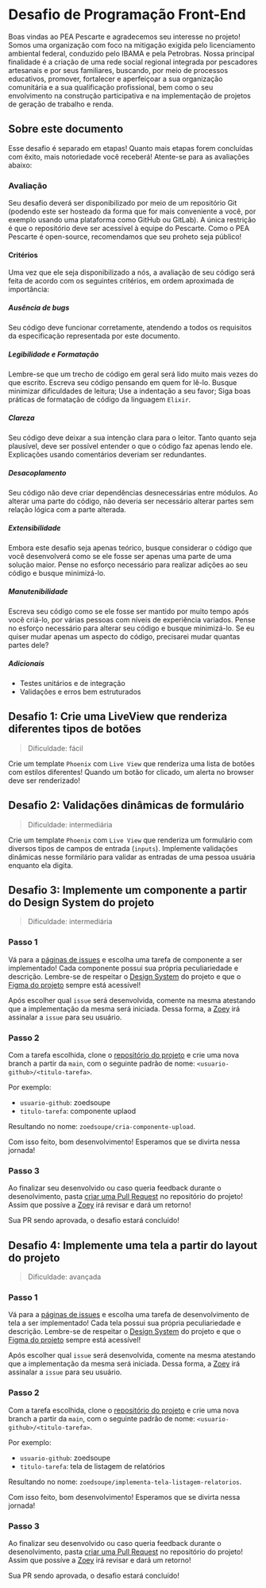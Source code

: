 # Desafio de Programação Front-End

Boas vindas ao PEA Pescarte e agradecemos seu interesse no projeto! Somos uma organização com foco na mitigação exigida pelo licenciamento ambiental federal, conduzido pelo IBAMA e pela Petrobras.
Nossa principal finalidade é a criação de uma rede social regional integrada por pescadores artesanais e por seus familiares, buscando, por meio de processos educativos, promover, fortalecer e aperfeiçoar a sua organização comunitária e a sua qualificação profissional, bem como o seu envolvimento na construção participativa e na implementação de projetos de geração de trabalho e renda.

## Sobre este documento

Esse desafio é separado em etapas! Quanto mais etapas forem concluídas com êxito, mais notoriedade você receberá! Atente-se para as avaliações abaixo:

### Avaliação
Seu desafio deverá ser disponibilizado por meio de um repositório Git (podendo este ser hosteado da forma que for mais conveniente a você, por exemplo usando uma plataforma como GitHub ou GitLab). 
A única restrição é que o repositório deve ser acessível à equipe do Pescarte. Como o PEA Pescarte é open-source, recomendamos que seu proheto seja público!

#### Critérios
Uma vez que ele seja disponibilizado a nós, a avaliação de seu código será feita de acordo com os seguintes critérios, em ordem aproximada de importância:

##### Ausência de bugs
Seu código deve funcionar corretamente, atendendo a todos os requisitos da especificação representada por este documento.

##### Legibilidade e Formatação
Lembre-se que um trecho de código em geral será lido muito mais vezes do que escrito. Escreva seu código pensando em quem for lê-lo. Busque minimizar
dificuldades de leitura; Use a indentação a seu favor; Siga boas práticas de formatação de código da linguagem `Elixir`.

##### Clareza
Seu código deve deixar a sua intenção clara para o leitor. Tanto quanto seja plausível, deve ser possível entender o que o código faz apenas lendo ele.
Explicações usando comentários deveriam ser redundantes.

##### Desacoplamento
Seu código não deve criar dependências desnecessárias entre módulos.
Ao alterar uma parte do código, não deveria ser necessário alterar partes sem
relação lógica com a parte alterada.

##### Extensibilidade
Embora este desafio seja apenas teórico, busque considerar o código que você
desenvolverá como se ele fosse ser apenas uma parte de uma solução maior. Pense
no esforço necessário para realizar adições ao seu código e busque
minimizá-lo.

##### Manutenibilidade
Escreva seu código como se ele fosse ser mantido por muito tempo após você
criá-lo, por várias pessoas com níveis de experiência variados. Pense no
esforço necessário para alterar seu código e busque minimizá-lo. Se eu quiser mudar apenas um aspecto do código, precisarei mudar quantas partes dele?

##### Adicionais

- Testes unitários e de integração
- Validações e erros bem estruturados


## Desafio 1: Crie uma LiveView que renderiza diferentes tipos de botões

> Dificuldade: fácil

Crie um template `Phoenix` com `Live View` que renderiza uma lista de botões com estilos diferentes! Quando um botão for clicado, um alerta no browser deve ser renderizado!

## Desafio 2: Validações dinâmicas de formulário

> Dificuldade: intermediária

Crie um template `Phoenix` com `Live View` que renderiza um formulário com diversos tipos de campos de entrada (`inputs`). Implemente validações dinâmicas nesse formilário para validar as entradas de uma pessoa usuária enquanto ela digita.

## Desafio 3: Implemente um componente a partir do Design System do projeto

> Dificuldade: intermediária

### Passo 1

Vá para a [páginas de issues](https://github.com/peapescarte/pescarte-plataforma/issues) e escolha uma tarefa de componente a ser implementado! Cada componente possui sua própria peculiariedade e descrição. Lembre-se de respeitar o [Design System](https://www.figma.com/file/PhkO37jz3ofCHwc1pHtPyz/PESCARTE?node-id=0%3A1) do projeto e que o [Figma do projeto](https://www.figma.com/file/PhkO37jz3ofCHwc1pHtPyz/PESCARTE?type=design&node-id=0%3A1&t=ub2EUBgcoRSbDo2I-1) sempre está acessível!

Após escolher qual `issue` será desenvolvida, comente na mesma atestando que a implementação da mesma será iniciada. Dessa forma, a [Zoey](https://github.com/zoedsoupe) irá assinalar a `issue` para seu usuário.

### Passo 2

Com a tarefa escolhida, clone o [repositório do projeto](https://github.com/peapescarte/pescarte-plataforma) e crie uma nova branch a partir da `main`, com o seguinte padrão de nome: `<usuario-github>/<titulo-tarefa>`.

Por exemplo:
- `usuario-github`: zoedsoupe
- `titulo-tarefa`: componente uplaod

Resultando no nome: `zoedsoupe/cria-componente-upload`.

Com isso feito, bom desenvolvimento! Esperamos que se divirta nessa jornada!

### Passo 3

Ao finalizar seu desenvolvido ou caso queria feedback durante o desenolvimento, pasta [criar uma Pull Request](https://docs.github.com/pt/pull-requests/collaborating-with-pull-requests/proposing-changes-to-your-work-with-pull-requests/creating-a-pull-request) no repositório do projeto! Assim que possíve a [Zoey](https://github.com/zoedsoupe) irá revisar e dará um retorno!

Sua PR sendo aprovada, o desafio estará concluído!

## Desafio 4: Implemente uma tela a partir do layout do projeto

> Dificuldade: avançada

### Passo 1

Vá para a [páginas de issues](https://github.com/peapescarte/pescarte-plataforma/issues) e escolha uma tarefa de desenvolvimento de tela a ser implementado! Cada tela possui sua própria peculiariedade e descrição. Lembre-se de respeitar o [Design System](https://www.figma.com/file/PhkO37jz3ofCHwc1pHtPyz/PESCARTE?node-id=0%3A1) do projeto e que o [Figma do projeto](https://www.figma.com/file/PhkO37jz3ofCHwc1pHtPyz/PESCARTE?type=design&node-id=0%3A1&t=ub2EUBgcoRSbDo2I-1) sempre está acessível!

Após escolher qual `issue` será desenvolvida, comente na mesma atestando que a implementação da mesma será iniciada. Dessa forma, a [Zoey](https://github.com/zoedsoupe) irá assinalar a `issue` para seu usuário.

### Passo 2

Com a tarefa escolhida, clone o [repositório do projeto](https://github.com/peapescarte/pescarte-plataforma) e crie uma nova branch a partir da `main`, com o seguinte padrão de nome: `<usuario-github>/<titulo-tarefa>`.

Por exemplo:
- `usuario-github`: zoedsoupe
- `titulo-tarefa`: tela de listagem de relatórios

Resultando no nome: `zoedsoupe/implementa-tela-listagem-relatorios`.

Com isso feito, bom desenvolvimento! Esperamos que se divirta nessa jornada!

### Passo 3

Ao finalizar seu desenvolvido ou caso queria feedback durante o desenolvimento, pasta [criar uma Pull Request](https://docs.github.com/pt/pull-requests/collaborating-with-pull-requests/proposing-changes-to-your-work-with-pull-requests/creating-a-pull-request) no repositório do projeto! Assim que possíve a [Zoey](https://github.com/zoedsoupe) irá revisar e dará um retorno!

Sua PR sendo aprovada, o desafio estará concluído!
